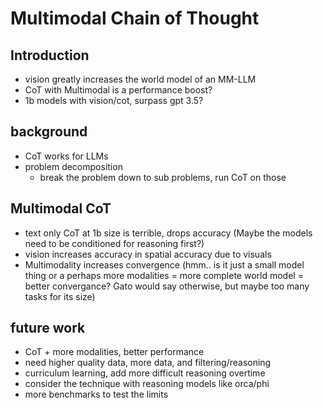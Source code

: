 # Multimodal Chain of Thought

## Introduction
 - vision greatly increases the world model of an MM-LLM
 - CoT with Multimodal is a performance boost?
 - 1b models with vision/cot, surpass gpt 3.5?

## background
 - CoT works for LLMs
 - problem decomposition
    - break the problem down to sub problems, run CoT on those

## Multimodal CoT
 - text only CoT at 1b size is terrible, drops accuracy (Maybe the models need to be conditioned for reasoning first?)
 - vision increases accuracy in spatial accuracy due to visuals
 - Multimodality increases convergence (hmm.. is it just a small model thing or a perhaps more modalities = more complete world model = better convergance? Gato would say otherwise, but maybe too many tasks for its size)


## future work
 - CoT + more modalities, better performance
 - need higher quality data, more data, and filtering/reasoning
 - curriculum learning, add more difficult reasoning overtime
 - consider the technique with reasoning models like orca/phi
 - more benchmarks to test the limits 